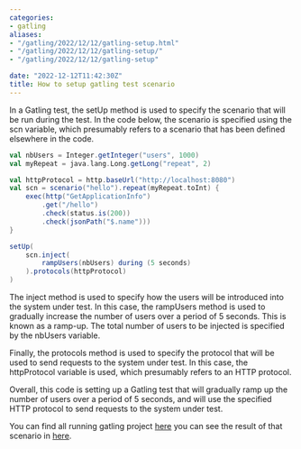 ```yaml
---
categories:
- gatling
aliases:
- "/gatling/2022/12/12/gatling-setup.html"
- "/gatling/2022/12/12/gatling-setup/"
- "/gatling/2022/12/12/gatling-setup"

date: "2022-12-12T11:42:30Z"
title: How to setup gatling test scenario
---
```

In a Gatling test, the setUp method is used to specify the scenario that will be run during the test. In the code below, the scenario is specified using the scn variable, which presumably refers to a scenario that has been defined elsewhere in the code.

```scala
val nbUsers = Integer.getInteger("users", 1000)
val myRepeat = java.lang.Long.getLong("repeat", 2)

val httpProtocol = http.baseUrl("http://localhost:8080")
val scn = scenario("hello").repeat(myRepeat.toInt) {
	exec(http("GetApplicationInfo")
		.get("/hello")
		.check(status.is(200))
		.check(jsonPath("$.name")))
}

setUp(
	scn.inject(
		rampUsers(nbUsers) during (5 seconds)
	).protocols(httpProtocol)
)
```

The inject method is used to specify how the users will be introduced into the system under test. In this case, the rampUsers method is used to gradually increase the number of users over a period of 5 seconds. This is known as a ramp-up. The total number of users to be injected is specified by the nbUsers variable.

Finally, the protocols method is used to specify the protocol that will be used to send requests to the system under test. In this case, the httpProtocol variable is used, which presumably refers to an HTTP protocol.

Overall, this code is setting up a Gatling test that will gradually ramp up the number of users over a period of 5 seconds, and will use the specified HTTP protocol to send requests to the system under test.

You can find all running gatling project [here](https://github.com/ozkanpakdil/test-microservice-frameworks/tree/main/gatling) you can see the result of that scenario in [here](https://ozkanpakdil.github.io/microservicetests/2022-11-30-microservice-framework-test-17.html).